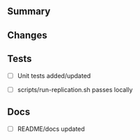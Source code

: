 ## Summary


## Changes


## Tests
- [ ] Unit tests added/updated
- [ ] scripts/run-replication.sh passes locally


## Docs
- [ ] README/docs updated